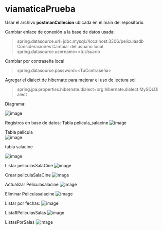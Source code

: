 # viamaticaPrueba
Usar el archivo <b>postmanCollecion</b> ubicada en el main del repositorio.

Cambiar enlace de conexión a la base de datos usada:
>spring.datasource.url=jdbc:mysql://localhost:3306/peliculasdb
Consideraciones
Cambiar del usuario local
>spring.datasource.username=<tuUsuario
  
Cambiar por contraseña local
>spring.datasource.password=<TuContraseña>
  
Agregar el dialect de hibernate para mejorar el uso de lectura sql
>spring.jpa.properties.hibernate.dialect=org.hibernate.dialect.MySQLDialect

Diagrama:

![image](https://github.com/SneyderJLO/viamaticaPrueba/assets/69530232/bf30aaf7-bb9f-438a-9530-727b436f4388)

Registros en base de datos:
Tabla pelicula_salacine
![image](https://github.com/SneyderJLO/viamaticaPrueba/assets/69530232/0a7b852f-d9aa-4592-881e-f995b5031367)

Tabla pelicula \
![image](https://github.com/SneyderJLO/viamaticaPrueba/assets/69530232/980c9bc9-06a0-4095-9a18-298701d32bfe)

tabla salacine

![image](https://github.com/SneyderJLO/viamaticaPrueba/assets/69530232/7ee56682-f6b6-46e5-a853-60fe505030bf)

Listar peliculasSalaCine
![image](https://github.com/SneyderJLO/viamaticaPrueba/assets/69530232/54f9d4e3-4a9c-411b-9548-aba8f3dc6374)

Crear peliculaSalaCine
![image](https://github.com/SneyderJLO/viamaticaPrueba/assets/69530232/aec4467a-5db9-489f-96ac-54e3129d9116)

Actualizar Peliculasalacine
![image](https://github.com/SneyderJLO/viamaticaPrueba/assets/69530232/88be4a36-44bf-425d-a1e9-dff20bd256b6)

Eliminar Peliculasalacine
![image](https://github.com/SneyderJLO/viamaticaPrueba/assets/69530232/070d9bc7-6d19-4574-8704-4c593ab0ade5)

Listar por fechas: 
![image](https://github.com/SneyderJLO/viamaticaPrueba/assets/69530232/157e67c9-d6cc-4f7f-9bbb-91c44712f602)

ListaRPeliculasSalas
![image](https://github.com/SneyderJLO/viamaticaPrueba/assets/69530232/9f889fce-0e02-4fdc-b34f-c00a840aae3b)

ListasPorSalas
![image](https://github.com/SneyderJLO/viamaticaPrueba/assets/69530232/6c0da814-8acf-49b0-9e82-262df8b9f495)


